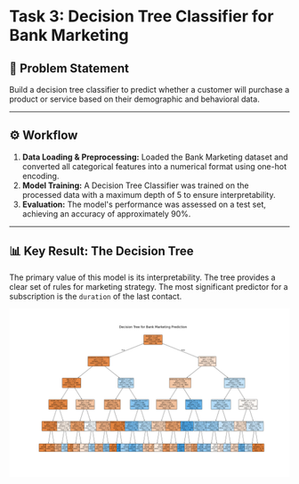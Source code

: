 # Task 3: Decision Tree Classifier for Bank Marketing

## 📜 Problem Statement
Build a decision tree classifier to predict whether a customer will purchase a product or service based on their demographic and behavioral data.

---

## ⚙️ Workflow
1.  **Data Loading & Preprocessing:** Loaded the Bank Marketing dataset and converted all categorical features into a numerical format using one-hot encoding.
2.  **Model Training:** A Decision Tree Classifier was trained on the processed data with a maximum depth of 5 to ensure interpretability.
3.  **Evaluation:** The model's performance was assessed on a test set, achieving an accuracy of approximately 90%.

---

## 📊 Key Result: The Decision Tree
The primary value of this model is its interpretability. The tree provides a clear set of rules for marketing strategy. The most significant predictor for a subscription is the `duration` of the last contact.

![Decision Tree Visualization](decision_tree.png)